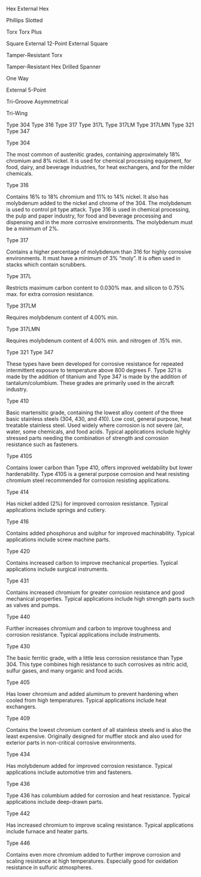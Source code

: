 

Hex
External Hex


Phillips
Slotted


Torx
Torx Plus


Square
External 12-Point
External Square

Tamper-Resistant Torx


Tamper-Resistant Hex
Drilled Spanner


One Way

External 5-Point


Tri-Groove
Asymmetrical

Tri-Wing




Type 304
Type 316
Type 317
Type 317L
Type 317LM
Type 317LMN
Type 321
Type 347


Type 304

The most common of austenitic grades, containing approximately 18% chromium and 8% nickel. It is used for chemical processing equipment, for food, dairy, and beverage industries, for heat exchangers, and for the milder chemicals.

Type 316

Contains 16% to 18% chromium and 11% to 14% nickel. It also has molybdenum added to the nickel and chrome of the 304. The molybdenum is used to control pit type attack. Type 316 is used in chemical processing, the pulp and paper industry, for food and beverage processing and dispensing and in the more corrosive environments. The molybdenum must be a minimum of 2%.

Type 317

Contains a higher percentage of molybdenum than 316 for highly corrosive environments. It must have a minimum of 3% “moly”. It is often used in stacks which contain scrubbers.

Type 317L

Restricts maximum carbon content to 0.030% max. and silicon to 0.75% max. for extra corrosion resistance.

Type 317LM

Requires molybdenum content of 4.00% min.

Type 317LMN

Requires molybdenum content of 4.00% min. and nitrogen of .15% min.

Type 321
Type 347




These types have been developed for corrosive resistance for repeated intermittent exposure to temperature above 800 degrees F. Type 321 is made by the addition of titanium and Type 347 is made by the addition of tantalum/columbium. These grades are primarily used in the aircraft industry.

Type 410

Basic martensitic grade, containing the lowest alloy content of the three basic stainless steels (304, 430, and 410). Low cost, general purpose, heat treatable stainless steel. Used widely where corrosion is not severe (air, water, some chemicals, and food acids. Typical applications include highly stressed parts needing the combination of strength and corrosion resistance such as fasteners.

Type 410S

Contains lower carbon than Type 410, offers improved weldability but lower hardenability. Type 410S is a general purpose corrosion and heat resisting chromium steel recommended for corrosion resisting applications.

Type 414

Has nickel added (2%) for improved corrosion resistance. Typical applications include springs and cutlery.

Type 416

Contains added phosphorus and sulphur for improved machinability. Typical applications include screw machine parts.

Type 420

Contains increased carbon to improve mechanical properties. Typical applications include surgical instruments.

Type 431

Contains increased chromium for greater corrosion resistance and good mechanical properties. Typical applications include high strength parts such as valves and pumps.

Type 440

Further increases chromium and carbon to improve toughness and corrosion resistance. Typical applications include instruments.









Type 430

The basic ferritic grade, with a little less corrosion resistance than Type 304. This type combines high resistance to such corrosives as nitric acid, sulfur gases, and many organic and food acids.

Type 405

Has lower chromium and added aluminum to prevent hardening when cooled from high temperatures. Typical applications include heat exchangers.

Type 409

Contains the lowest chromium content of all stainless steels and is also the least expensive. Originally designed for muffler stock and also used for exterior parts in non-critical corrosive environments.

Type 434

Has molybdenum added for improved corrosion resistance. Typical applications include automotive trim and fasteners.

Type 436

Type 436 has columbium added for corrosion and heat resistance. Typical applications include deep-drawn parts.

Type 442

Has increased chromium to improve scaling resistance. Typical applications include furnace and heater parts.

Type 446

Contains even more chromium added to further improve corrosion and scaling resistance at high temperatures. Especially good for oxidation resistance in sulfuric atmospheres.

